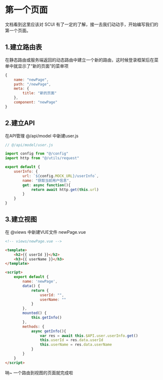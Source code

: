 # 第一个页面
文档看到这里应该对 SCUI 有了一定的了解，接一去我们动动手，开始编写我们的第一个页面。

## 1.建立路由表
在静态路由或服务端返回的动态路由中建立一个新的路由，这时候登录框架后在菜单中就显示了“新的页面”的菜单项
``` javascript
{
	name: "newPage",
	path: "/newPage",
	meta: {
		title: "新的页面"
	},
	component: "newPage"
}
```

## 2.建立API
在API管理 @/api/model 中新建user.js
``` javascript
// @/api/model/user.js

import config from "@/config"
import http from "@/utils/request"

export default {
	userInfo: {
		url: `${config.MOCK_URL}/userInfo`,
		name: "获取当前用户信息",
		get: async function(){
			return await http.get(this.url)
		}
	}
}
```
## 3.建立视图
在 @views 中新建VUE文件 newPage.vue
``` html
<!-- views/newPage.vue -->

<template>
	<h2>{{ userId }}</h2>
	<h3>{{ userName }}</h3>
</template>

<script>
	export default {
		name: 'newPage',
		data() {
			return {
				userId: "",
				userName: ""
			}
		},
		mounted() {
			this.getInfo()
		},
		methods: {
			async getInfo(){
				var res = await this.$API.user.userInfo.get()
				this.userId = res.data.userId
				this.userName = res.data.userName
			}
		}
	}
</script>
```

呐~ 一个路由到视图的页面就完成啦

